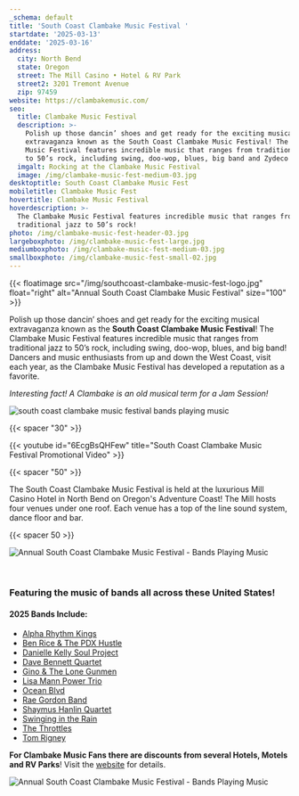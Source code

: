 ```yaml
---
_schema: default
title: 'South Coast Clambake Music Festival '
startdate: '2025-03-13'
enddate: '2025-03-16'
address:
  city: North Bend
  state: Oregon
  street: The Mill Casino • Hotel & RV Park
  street2: 3201 Tremont Avenue
  zip: 97459
website: https://clambakemusic.com/
seo:
  title: Clambake Music Festival
  description: >-
    Polish up those dancin’ shoes and get ready for the exciting musical
    extravaganza known as the South Coast Clambake Music Festival! The Clambake
    Music Festival features incredible music that ranges from traditional jazz
    to 50’s rock, including swing, doo-wop, blues, big band and Zydeco! 
  imgalt: Rocking at the Clambake Music Festival
  image: /img/clambake-music-fest-medium-03.jpg
desktoptitle: South Coast Clambake Music Fest
mobiletitle: Clambake Music Fest
hovertitle: Clambake Music Festival
hoverdescription: >-
  The Clambake Music Festival features incredible music that ranges from
  traditional jazz to 50’s rock!
photo: /img/clambake-music-fest-header-03.jpg
largeboxphoto: /img/clambake-music-fest-large.jpg
mediumboxphoto: /img/clambake-music-fest-medium-03.jpg
smallboxphoto: /img/clambake-music-fest-small-02.jpg
---
```

{{< floatimage src="/img/southcoast-clambake-music-fest-logo.jpg" float="right" alt="Annual South Coast Clambake Music Festival" size="100" >}}

Polish up those dancin’ shoes and get ready for the exciting musical extravaganza known as the **South Coast Clambake Music Festival**! The Clambake Music Festival features incredible music that ranges from traditional jazz to 50’s rock, including swing, doo-wop, blues, and big band! Dancers and music enthusiasts from up and down the West Coast, visit each year, as the Clambake Music Festival has developed a reputation as a favorite.

*Interesting fact! A Clambake is an old musical term for a Jam Session!*

![south coast clambake music festival bands playing music](/img/clambake-collage-02-695x322.jpg)

{{< spacer "30" >}}

{{< youtube id="6EcgBsQHFew" title="South Coast Clambake Music Festival Promotional Video" >}}

{{< spacer "50" >}}

The South Coast Clambake Music Festival is held at the luxurious Mill Casino Hotel in North Bend on Oregon's Adventure Coast! The Mill hosts four venues under one roof. Each venue has a top of the line sound system, dance floor and bar.

{{< spacer 50 >}}

![Annual South Coast Clambake Music Festival - Bands Playing Music](/img/clambake-music-v01-695x322.jpg)

&nbsp;

### Featuring the music of bands all across these United States!

#### 2025 Bands Include:

* <a href="https://clambakemusic.com/?page_id=3782" target="_blank" rel="noopener">Alpha Rhythm Kings</a>
* <a href="https://benricehustle.com/home" target="_blank" rel="noopener">Ben Rice &amp; The PDX Hustle</a>
* [Danielle Kelly Soul Project](https://clambakemusic.com/?page_id=4362)
* <a href="https://clambakemusic.com/?page_id=2250" target="_blank" rel="noopener">Dave Bennett Quartet</a>
* <a href="https://clambakemusic.com/?page_id=3449" target="_blank" rel="noopener">Gino &amp; The Lone Gunmen</a>
* <a href="https://www.lisamannmusic.com/" target="_blank" rel="noopener">Lisa Mann Power Trio</a>
* <a href="https://clambakemusic.com/?page_id=4367" target="_blank" rel="noopener">Ocean Blvd</a>
* <a href="https://www.facebook.com/raegordonband/" target="_blank" rel="noopener">Rae Gordon Band</a>
* <a href="https://clambakemusic.com/?page_id=4055" target="_blank" rel="noopener">Shaymus Hanlin Quartet</a>
* <a href="https://clambakemusic.com/swingin-in-the-rain/" target="_blank" rel="noopener">Swinging in the Rain</a>
* <a href="https://clambakemusic.com/?page_id=4091" target="_blank" rel="noopener">The Throttles</a>
* <a href="https://tomrigney.com/home/" target="_blank" rel="noopener">Tom Rigney</a>

**For Clambake Music Fans there are discounts from several Hotels, Motels and RV Parks**! Visit the [website](https://clambakemusic.com/) for details.

![Annual South Coast Clambake Music Festival - Bands Playing Music](/img/clambake-music-v02-695x322.jpg)